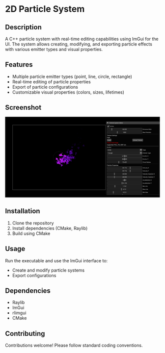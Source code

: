          
# 2D Particle System

## Description
A C++ particle system with real-time editing capabilities using ImGui for the UI. The system allows creating, modifying, and exporting particle effects with various emitter types and visual properties.

## Features
- Multiple particle emitter types (point, line, circle, rectangle)
- Real-time editing of particle properties
- Export of particle configurations
- Customizable visual properties (colors, sizes, lifetimes)

## Screenshot
![Particle System Screenshot](assets\Images\Screenshot.png)

## Installation
1. Clone the repository
2. Install dependencies (CMake, Raylib)
3. Build using CMake

## Usage
Run the executable and use the ImGui interface to:
- Create and modify particle systems
- Export configurations

## Dependencies
- Raylib
- ImGui
- rlimgui
- CMake

## Contributing
Contributions welcome! Please follow standard coding conventions.